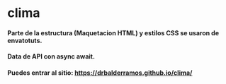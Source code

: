 # clima
#### Parte de la estructura (Maquetacion HTML) y estilos CSS se usaron de envatotuts.
#### Data de API con async await.
#### Puedes entrar al sitio: https://drbalderramos.github.io/clima/

